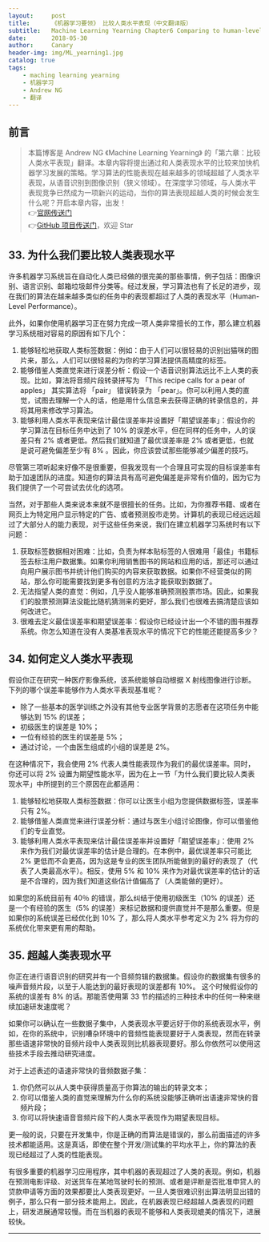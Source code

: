 ```yaml
---
layout:     post
title:      《机器学习要领》 比较人类水平表现（中文翻译版）
subtitle:   Machine Learning Yearning Chapter6 Comparing to human-level performance(Chinese ver)
date:       2018-05-30
author:     Canary
header-img: img/ML_yearning1.jpg
catalog: true
tags:
    - maching learning yearning
    - 机器学习
    - Andrew NG
    - 翻译
---
```


## 前言

> 本篇博客是 Andrew NG 《Machine Learning Yearning》 的「第六章：比较人类水平表现」翻译。本章内容将提出通过和人类表现水平的比较来加快机器学习发展的策略。学习算法的性能表现在越来越多的领域超越了人类水平表现，从语音识别到图像识别（狭义领域）。在深度学习领域，与人类水平表现竞争已然成为一项新兴的运动，当你的算法表现超越人类的时候会发生什么呢？开启本章内容，出发！   
👉[官网传送门](http://www.mlyearning.org/)<br>
👉[GitHub 项目传送门](https://github.com/AlbertHG/Machine-Learning-Yearning-Chinese-ver)，欢迎 Star

## 33. 为什么我们要比较人类表现水平

许多机器学习系统旨在自动化人类已经做的很完美的那些事情，例子包括：图像识别、语言识别、邮箱垃圾邮件分类等。经过发展，学习算法也有了长足的进步，现在我们的算法在越来越多类似的任务中的表现都超过了人类的表现水平（Human-Level Performance）。

此外，如果你使用机器学习正在努力完成一项人类非常擅长的工作，那么建立机器学习系统相对容易的原因有如下几个：

1. 能够轻松地获取人类标签数据：例如：由于人们可以很轻易的识别出猫咪的图片来，那么，人们可以很轻易的为你的学习算法提供高精度的标签。
2. 能够借鉴人类直觉来进行误差分析：假设一个语音识别算法远比不上人类的表现。比如，算法将音频片段转录拼写为 「This recipe calls for a pear of apples」 其实算法将 「pair」 错误转录为 「pear」。你可以利用人类的直觉，试图去理解一个人的话，他是用什么信息来去获得正确的转录信息的，并将其用来修改学习算法。
3. 能够利用人类水平表现来估计最佳误差率并设置好「期望误差率」：假设你的学习算法在目标任务中达到了 10% 的误差水平，但在同样的任务中，人的误差只有 2% 或者更低。然后我们就知道了最优误差率是 2% 或者更低，也就是说可避免偏差至少有 8% 。因此，你应该尝试那些能够减少偏差的技巧。

尽管第三项听起来好像不是很重要，但我发现有一个合理且可实现的目标误差率有助于加速团队的进度。知道你的算法具有高可避免偏差是非常有价值的，因为它为我们提供了一个可尝试去优化的选项。

当然，对于那些人类来说本来就不是很擅长的任务。比如，为你推荐书籍、或者在网页上为特定用户显示特定的广告、或者预测股市走势。计算机的表现已经远远超过了大部分人的能力表现，对于这些任务来说，我们在建立机器学习系统时有以下问题：

1. 获取标签数据相对困难：比如，负责为样本贴标签的人很难用「最佳」书籍标签去标注用户数据集。如果你利用销售图书的网站和应用的话，那还可以通过向用户展示图书并统计他们购买的内容来获取数据。如果你不经营类似的网站，那么你可能需要找到更多有创意的方法才能获取到数据了。
2. 无法指望人类的直觉：例如，几乎没人能够准确预测股票市场。因此，如果我们的股票预测算法没能比随机猜测来的更好，那么我们也很难去搞清楚应该如何改进它。
3. 很难去定义最佳误差率和期望误差率：假设你已经设计出一个不错的图书推荐系统。你怎么知道在没有人类基准表现水平的情况下它的性能还能提高多少？

## 34. 如何定义人类水平表现

假设你正在研究一种医疗影像系统，该系统能够自动根据 X 射线图像进行诊断。下列的哪个误差率能够作为人类水平表现基准呢？

- 除了一些基本的医学训练之外没有其他专业医学背景的志愿者在这项任务中能够达到 15% 的误差；
- 初级医生的误差是 10%；
- 一位有经验的医生的误差是 5%；
- 通过讨论，一个由医生组成的小组的误差是 2%。

在这种情况下，我会使用 2% 代表人类性能表现作为我们的最优误差率。同时，你还可以将 2% 设置为期望性能水平，因为在上一节「为什么我们要比较人类表现水平」中所提到的三个原因在此都适用：

1. 能够轻松地获取人类标签数据：你可以让医生小组为您提供数据标签，误差率只有 2%。
2. 能够借鉴人类直觉来进行误差分析：通过与医生小组讨论图像，你可以借鉴他们的专业直觉。
3. 能够利用人类水平表现来估计最佳误差率并设置好「期望误差率」：使用 2% 来作为我们对最优误差率的估计是合理的。在本例中，最优误差率只可能比 2% 更低而不会更高，因为这是专业的医生团队所能做到的最好的表现了（代表了人类最高水平）。相反，使用 5% 和 10% 来作为对最优误差率的估计的话是不合理的，因为我们知道这些估计值偏高了（人类能做的更好）。

如果您的系统目前有 40％ 的错误，那么纠结于使用初级医生（10% 的误差）还是一个有经验的医生（5% 的误差）来标记数据和提供直觉并不是那么重要。但是如果你的系统误差已经优化到 10% 了，那么将人类水平参考定义为 2% 将为你的系统优化带来更有用的帮助。

## 35. 超越人类表现水平

你正在进行语音识别的研究并有一个音频剪辑的数据集。假设你的数据集有很多的噪声音频片段，以至于人能达到的最好表现的误差都有 10%。 这个时候假设你的系统的误差有 8% 的话。那能否使用第 33 节的描述的三种技术中的任何一种来继续加速研发速度呢？

如果你可以确认在一些数据子集中，人类表现水平要远好于你的系统表现水平，例如，在你的系统中，识别嘈杂环境中的音频性能表现要好于人类表现，然而在转录那些语速非常快的音频片段中人类表现则比机器表现要好。那么你依然可以使用这些技术手段去推动研究进度。

对于上述表述的语速非常快的音频数据子集：

1. 你仍然可以从人类中获得质量高于你算法的输出的转录文本；
2. 你可以借鉴人类的直觉来理解为什么你的系统没能够正确听出语速非常快的音频片段；
3. 你可以将快速语音音频片段下的人类水平表现作为期望表现目标。

更一般的说，只要在开发集中，你是正确的而算法是错误的，那么前面描述的许多技术都能适用。这是真话，即使在整个开发/测试集的平均水平上，你的算法的表现已经超过了人类的性能表现。

有很多重要的机器学习应用程序，其中机器的表现超过了人类的表现。例如，机器在预测电影评级、对送货车在某地驾驶时长的预测、或者是评断是否批准申贷人的贷款申请等方面的效果都要比人类表现更好。一旦人类很难识别出算法明显出错的例子，那么只有一部分技术能用上。因此，在机器表现已经超越人类表现的问题上，研发进展通常较慢。而在当机器的表现不能够和人类表现媲美的情况下，进展较快。

------
